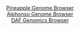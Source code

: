 <div id="Pineapple_Genome_Browser" align="center">
  <a href="https://igv.org/app/?sessionURL=blob:zZNda9swFIb_i6BjA8eW7MaODWUkTbt2GR2keGlaipFt2VEjS6qk2HFC_vu0srGbFZqLjYHQx0HSec.rR3vQEqWp4CABvouGLkLAAXolulvcSEZucEM0SCrMNHGAIhVRhBcEJHtQYW1wOv9iT66MkTrxPGrkoMG8Fq4OXNzgneC4024hGu9cMIZzobARSnsThVvh0boddCTHUro2d.AOvRIb7GEmV4Jr4UnC66yz92W_QllNuGhI1myYoS8CMqvHaizdCn8cL27HRUG0npH.ujwbz67H34KL9P5TeH6ffr1apOHi3S2tOTYbRc5SMr9GuF9vpzG8wSf.5TNfY23HeGW78Ko7CabvLraSKqLPUIRGwQgFKLT2UF6S7f9UuW30yOoF3fGnm_l6t4ynk9pEQZf3ciKGtSn.WHcEDg5gothYGkCxUlGCoBPA0Bn64eDHFI0cCGPrjhIUJA.PDjAKF2u7_WEPTC8tM0CT580LPg4QqiQKJIMYwgjFsT88jU5hHKODswcbxf6etZfpPI6gP_b9MKsoMxboMtNcahdz7rZF5da7I72cCDGdx4HfyHF9t3vqd9vL.sSfSHY3e1q.4qYDbPKXB7SlvkXTP.HuLUJckx8L25L18_PTNkw3oyX1V.aC2h.WT4PZ9nMJXzXoOHMqoRps7H4bscufxLVYUcyNDbRU05wyavqF9VF0IEF.YMEFhWDCkghUnb.HDnTQEH74DWhweDx8Bw--">Pineapple Genome Browser</a>
</div>
<div id="Alphonso_Genome_Browser" align="center">
  <a href="https://igv.org/app/?sessionURL=blob:zZPRbtowFIbfxVKrTQpJnEBCIqEJKC2FCtZSmo6qipzESdw5dmqbUIp495lq0246qVxsmuQLn6Njn__8_rwDDRaScAZC4JiwY0IIDCBLvlmgqqZ4hiosQZgjKrEBBM6xwCzFINyBHEmFljdX.mSpVC1DyyKqblWIFdyUrokq9MoZ2kgz5ZU15JSihAukuJDWQKCGW6RoWhucoLo2dW_X7FgZUshCtC45k9yqMSvijb4v_pWKC8x4heNqTRV5ExBrPVpjZuboSz9a9NMUSznF28us159e9u_c0XJ14Q1Xy_k4WnrR6YIUDKm1wL0TZ1BeQ_F15Q4bdzLR4faeVR6mZ7ftUSNP3LPT0UtNBJY96MOu24Xtrq3NISzDL__T3HqRI2e_ZfUUrrLx5G7WnCfdOVrOh.m0T5x18Ye59wagPF1rFkBaCj.EtuHantFxvNZhC7uGbQfaHcEJCB8eDaAESr_r8ocdUNtaEwMkfl6_wWMALjIsQNgKbNuHQeB02n7bDgK4N3ZgLejfs_Z8eRP4ttN3HC_OCVUa5yyWrJYmYsxs0twsXo_0snjOZHtaXKT._fWTcx0lrIiefG90P3.focMH063fnk8P.hFF_4S6jwgxVXIsahKXs7Kg38aow9RNtJgPsWCbQe0m76N2sOc4a3IuKqR0vc7o8CdtDRIEMaUTDZEkIZSobaRd5BsQQsfV0IKUU64pBKJIPtmGbcCO_fk3nO7.cf8D">Alphonso Genome Browser</a>
</div>


<div id="DAF_Genomics_Browser" align="center">
  <a href="https://igv.org/app/?sessionURL=blob:tZFra9swFIb_i6D9ZDuW7MSxIQyvS9fQsrVxvLQpJZzKx7GZbXmS3DQN.e8TXkthF8agA0lInMv76jx78oBSlaIhEWEOHTqUEouoQmwTqNsKP0GNikQ5VAotIjFHiQ1HEu1JDkpDOr8wlYXWrYoGgwxye4ONqEuuHOU50NpKdLpAk2ozB2p4Eg1slcNFbZI1DKBqC9EoMQDOUSnbHbTYbNZbMMdLbN23xHXdVbrsVdfGhDGWOTkYt2WT4eNfjPwHZbPKd_Eyifv6c9zNskl8Pou_eNN09XF0sko_ny3T0fI4KTcN6E7iJDnJ.GVxenPNgiP2_mqX6ev7oZLFdDGb8yPvw_H0sS0lqgkN6NgbUy.k5GCRSvDOQCC8kDSivhWwscV8336.esORmYIUJYlu7yyiJfCvJv12T_SuNaiIwm9dT80iQmYoSWSHrhvQMGRDP_DdMKQHa086Wb0xy9N0HgYuixkbOfdQG_28rPoBGqFfg28F8qfOZv8rqKArmmW65fPLp0UV.FeL8eoBkxv37ML_LSZm3P_xW7mQNWgT.vF8hgKVUaux0a9UvMPd4Ts-">DAF Genomics Browser</a>
</div>
